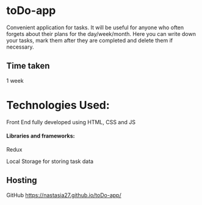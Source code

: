 # toDo-app
Convenient application for tasks. 
It will be useful for anyone who often forgets about their plans for the day/week/month. Here you can write down your tasks, mark them after they are completed and delete them if necessary.

## Time taken
1 week

# Technologies Used:
Front End fully developed using HTML, CSS and JS

#### Libraries and frameworks:
Redux

Local Storage for storing task data

## Hosting
GitHub https://nastasia27.github.io/toDo-app/
